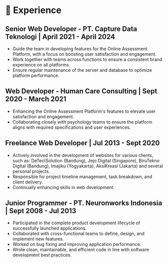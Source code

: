# 💼 Experience

<!-- ## :ghost: Freelance Web Developer <Badge type="danger">Current</Badge>
#Yes, for now I decided to become a freelancer again because:
#- Flexibility of working hours
#- Job variations
#- Learning new skills
#- Work life balance -->
## Senior Web Developer - PT. Capture Data Teknologi | April 2021 - April 2024
- Guide the team in developing features for the Online Assessment Platform, with a focus on boosting user satisfaction and engagement.
- Work together with teams across functions to ensure a consistent brand experience on all platforms.
- Ensure regular maintenance of the server and database to optimize platform performance.

## Web Developer - Human Care Consulting | Sept 2020 - March 2021
- Enhancing the Online Assessment Platform's features to elevate user satisfaction and engagement.
- Collaborating closely with psychology teams to ensure the platform aligns with required specifications and user experiences.

## Freelance Web Developer | Jul 2013 - Sept 2020
- Actively involved in the development of websites for various clients, such as: DeTectSolution (Bandung), Jejo Digital (Singapore), BiruTekno Digital (Bandung), Imajiku (Yogyakarta), AksiKreasi (Jakarta) and several personal projects.
- Responsible for project timeline management, task breakdown, and client delivery.
- Continually enhancing skills in web development.

## Junior Programmer - PT. Neuronworks Indonesia | Sept 2008 - Jul 2013
- Participated in the complete product development lifecycle of successfully launched applications.
- Collaborated with cross-functional teams to define, design, and implement new features.
- Worked on bug fixing and improving application performance.
- Wrote clean, maintainable, and efficient code in line with software development best practices.